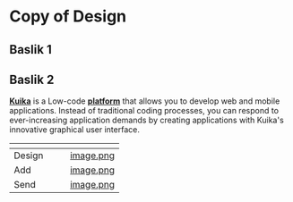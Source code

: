 # Copy of Design

## Baslik 1

## Baslik 2

[**Kuika**](http://kuika.com/) is a Low-code [**platform**](https://platform.kuika.com/login.html?source=website) that allows you to develop web and mobile applications. Instead of traditional coding processes, you can respond to ever-increasing application demands by creating applications with Kuika's innovative graphical user interface.

<table data-view="cards"><thead><tr><th></th><th></th><th></th><th data-hidden data-card-cover data-type="files"></th></tr></thead><tbody><tr><td>Design</td><td></td><td></td><td><a href=".gitbook/assets/image.png">image.png</a></td></tr><tr><td>Add</td><td></td><td></td><td><a href=".gitbook/assets/image.png">image.png</a></td></tr><tr><td>Send</td><td></td><td></td><td><a href=".gitbook/assets/image.png">image.png</a></td></tr></tbody></table>

